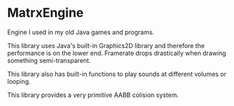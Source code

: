 # MatrxEngine
Engine I used in my old Java games and programs. 

This library uses Java's built-in Graphics2D library and
therefore the performance is on the lower end. Framerate drops 
drastically  when drawing something semi-transparent. 

This library also has built-in functions to play sounds at 
different volumes or looping.

This library provides a very primitive AABB colision system.
